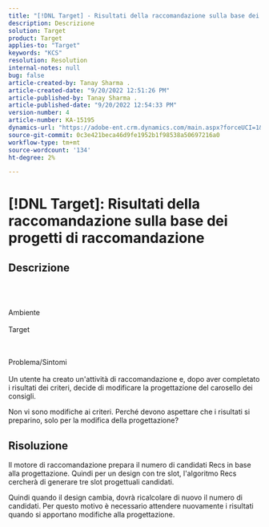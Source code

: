 ```yaml
---
title: "[!DNL Target] - Risultati della raccomandazione sulla base dei progetti di raccomandazione"
description: Descrizione
solution: Target
product: Target
applies-to: "Target"
keywords: "KCS"
resolution: Resolution
internal-notes: null
bug: false
article-created-by: Tanay Sharma .
article-created-date: "9/20/2022 12:51:26 PM"
article-published-by: Tanay Sharma .
article-published-date: "9/20/2022 12:54:33 PM"
version-number: 4
article-number: KA-15195
dynamics-url: "https://adobe-ent.crm.dynamics.com/main.aspx?forceUCI=1&pagetype=entityrecord&etn=knowledgearticle&id=34eb26ea-e238-ed11-9db1-002248086735"
source-git-commit: 0c3e421beca46d9fe1952b1f98538a50697216a0
workflow-type: tm+mt
source-wordcount: '134'
ht-degree: 2%

---
```


# [!DNL Target]: Risultati della raccomandazione sulla base dei progetti di raccomandazione

## Descrizione

<br><br><br>Ambiente<br><br>
Target


<br><br>Problema/Sintomi<br><br>
Un utente ha creato un&#39;attività di raccomandazione e, dopo aver completato i risultati dei criteri, decide di modificare la progettazione del carosello dei consigli.



Non vi sono modifiche ai criteri. Perché devono aspettare che i risultati si preparino, solo per la modifica della progettazione?


## Risoluzione


Il motore di raccomandazione prepara il numero di candidati Recs in base alla progettazione. Quindi per un design con tre slot, l&#39;algoritmo Recs cercherà di generare tre slot progettuali candidati.

Quindi quando il design cambia, dovrà ricalcolare di nuovo il numero di candidati. Per questo motivo è necessario attendere nuovamente i risultati quando si apportano modifiche alla progettazione.
